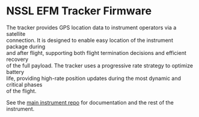 # NSSL EFM Tracker Firmware

The tracker provides GPS location data to instrument operators via a satellite  
connection. It is designed to enable easy location of the instrument package during  
and after flight, supporting both flight termination decisions and efficient recovery  
of the full payload. The tracker uses a progressive rate strategy to optimize battery  
life, providing high-rate position updates during the most dynamic and critical phases  
of the flight.

See the [main instrument repo](https://github.com/LeemanGeophysicalLLC/NSSL_EFM_Instrument)
for documentation and the rest of the instrument.
